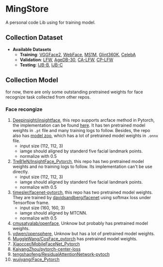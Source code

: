 # MingStore
A personal code Lib using for training model.
## Collection Dataset
- **Available Datasets**
  - **Training**: [VGGFace2](https://arxiv.org/pdf/1710.08092.pdf), [WebFace](https://arxiv.org/pdf/1411.7923v1.pdf), [MS1M](https://arxiv.org/pdf/1607.08221.pdf), [Glint360K](https://arxiv.org/abs/2203.15565), [CelebA](https://mmlab.ie.cuhk.edu.hk/projects/CelebA.html)
  - **Validation**: [LFW](http://vis-www.cs.umass.edu/lfw/), [AgeDB-30](https://ibug.doc.ic.ac.uk/media/uploads/documents/agedb.pdf), [CA-LFW](https://arxiv.org/pdf/1708.08197.pdf), [CP-LFW](http://www.whdeng.cn/CPLFW/Cross-Pose-LFW.pdf)
  - **Testing**: [IJB-B](https://openaccess.thecvf.com/content_cvpr_2017_workshops/w6/papers/Whitelam_IARPA_Janus_Benchmark-B_CVPR_2017_paper.pdf), [IJB-C](http://biometrics.cse.msu.edu/Publications/Face/Mazeetal_IARPAJanusBenchmarkCFaceDatasetAndProtocol_ICB2018.pdf)
## Collection Model
for now, there are only some outstanding pretrained weights for face recognize task collected from other repos. 
### Face recongize
1. [Deepinsight/insightface](https://github.com/deepinsight/insightface), this repo supports arcface method in Pytorch, the implementation can be found [here](https://github.com/deepinsight/insightface/tree/master/recognition/arcface_torch). It has ten pretrained model weights in `.pt` file and many training logs to follow. Besides, the repo also has [model zoo](https://github.com/deepinsight/insightface/tree/master/model_zoo), which has a lot of pretrained model weights in `.onnx` file. 
   - input size (112, 112, 3)     
   - iamge should aligned by standerd five facial landmark points.
   - normalize with 0.5
2. [TreB1eN/InsightFace_Pytorch](https://github.com/TreB1eN/InsightFace_Pytorch), this repo has two pretrained model weights and no training logs to follow. Its implementation can't be use directly.
   - input size (112, 112, 3) 
   - iamge should aligned by standerd five facial landmark points.
   - normalize with 0.5
3. [timesler/facenet-pytorch](https://github.com/timesler/facenet-pytorch), this repo has two pretrained model weights. They are trained by [davidsandberg/facenet](https://github.com/davidsandberg/facenet) using softmax loss under Tensorflow frame.
   - input size (160, 160, 3) 
   - iamge should aligned by MTCNN.
   - normalize with 0.5
4. [cmusatyalab/openface](https://github.com/cmusatyalab/openface), Unknow but probably has pretrained model weights.
5. [ydwen/opensphere](https://github.com/ydwen/opensphere), Unknow but has a lot of pretrained model weights.
6. [MuggleWang/CosFace_pytorch](https://github.com/MuggleWang/CosFace_pytorch) has pretrained model weights.
7. [Xiaoccer/MobileFaceNet_Pytorch](https://github.com/Xiaoccer/MobileFaceNet_Pytorch)
8. [KaiyangZhou/pytorch-center-loss](https://github.com/KaiyangZhou/pytorch-center-loss)
9. [tengshaofeng/ResidualAttentionNetwork-pytoch](https://github.com/tengshaofeng/ResidualAttentionNetwork-pytorch)
10. [wujiyang/Face_Pytorch](https://github.com/wujiyang/Face_Pytorch)
